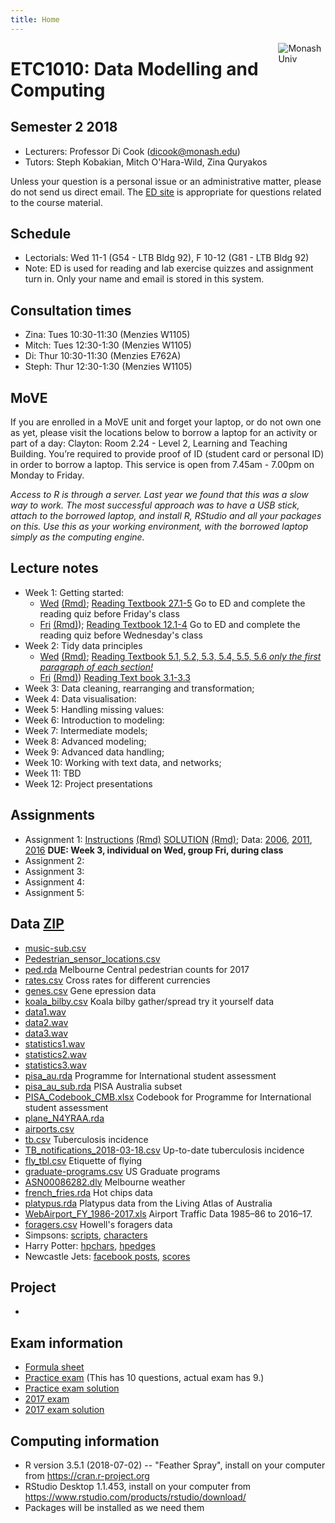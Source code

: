 ```yaml
---
title: Home
---
```


[<img src="img/M.png" style="max-width:15%;min-width:40px;float:right;" alt="Monash Univ" />](https://monash.edu)

# ETC1010: Data Modelling and Computing

## Semester 2 2018

- Lecturers: Professor Di Cook (dicook@monash.edu)
- Tutors: Steph Kobakian, Mitch O'Hara-Wild, Zina Quryakos

Unless your question is a personal issue or an administrative matter, please do not send us direct email. The [ED site](https://edstem.org/courses/2714/) is appropriate for questions related to the course material.

## Schedule

- Lectorials: Wed 11-1 (G54 - LTB Bldg 92), F 10-12 (G81 - LTB Bldg 92)
- Note: ED is used for reading and lab exercise quizzes and assignment turn in. Only your name and email is stored in this system.

## Consultation times

- Zina: Tues 10:30-11:30 (Menzies W1105)
- Mitch: Tues 12:30-1:30 (Menzies W1105)
- Di: Thur 10:30-11:30 (Menzies E762A)
- Steph: Thur 12:30-1:30 (Menzies W1105)

## MoVE

If you are enrolled in a MoVE unit and forget your laptop, or do not own one as yet, please visit the locations below to borrow a laptop for an activity or part of a day:
Clayton: Room 2.24 - Level 2, Learning and Teaching Building. You’re required to provide proof of ID (student card or personal ID) in order to borrow a laptop. This service is open from 7.45am - 7.00pm on Monday to Friday.

*Access to R is through a server. Last year we found that this was a slow way to work. The most successful approach was to have a USB stick, attach to the borrowed laptop, and install R, RStudio and all your packages on this. Use this as your working environment, with the borrowed laptop simply as the computing engine.*

## Lecture notes

- Week 1: Getting started: 
    - [Wed](https://ebsmonash.shinyapps.io/lecture1a_intro/) [(Rmd)](http://dmac.dicook.org/lectures/lecture1a/lecture1a_intro.Rmd); [Reading Textbook 27.1-5](http://r4ds.had.co.nz/r-markdown.html) Go to ED and complete the reading quiz before Friday's class
    - [Fri](https://ebsmonash.shinyapps.io/lecture1b_intro/) [(Rmd)](http://dmac.dicook.org/lectures/lecture1b/lecture1b_intro.Rmd)); [Reading Textbook 12.1-4](http://r4ds.had.co.nz/tidy-data.html) Go to ED and complete the reading quiz before Wednesday's class
- Week 2: Tidy data principles
    - [Wed](https://ebsmonash.shinyapps.io/lecture2a_tidydata) [(Rmd)](http://dmac.dicook.org/lectures/lecture2a/lecture2a_tidydata.Rmd);  [Reading Textbook 5.1, 5.2, 5.3, 5.4, 5.5, 5.6 *only the first paragraph of each section!*](http://r4ds.had.co.nz/transform.html)
    - [Fri](https://ebsmonash.shinyapps.io/lecture2b_tidydata) [(Rmd)](http://dmac.dicook.org/lectures/lecture2b/lecture2b_tidydata.Rmd)) [Reading Text book 3.1-3.3](http://r4ds.had.co.nz/data-visualisation.html)
- Week 3: Data cleaning, rearranging and transformation; 
- Week 4: Data visualisation: 
- Week 5: Handling missing values: 
- Week 6: Introduction to modeling: 
- Week 7: Intermediate models; 
- Week 8: Advanced modeling;
- Week 9: Advanced data handling; 
- Week 10: Working with text data, and networks;
- Week 11: TBD
- Week 12: Project presentations

<!--
https://www.monash.edu/policy-bank/academic/education/learning-and-teaching
-->
		 
## Assignments

- Assignment 1: [Instructions](assignments/assignment1.html) [(Rmd)](assignments/assignment1.Rmd) [SOLUTION]() [(Rmd)](); Data: [2006](assignments/data/ABS_ed_age_sex_2006.xlsx), [2011](assignments/data/ABS_ed_age_sex_2011.xlsx), [2016](assignments/data/ABS_ed_age_sex_2016.xlsx) **DUE: Week 3, individual on Wed, group Fri, during class**
- Assignment 2: 
- Assignment 3:
- Assignment 4:
- Assignment 5:


## Data [ZIP](http://dmac.netlify.com/lectures/data/alldata.zip) 

- [music-sub.csv](http://dmac.dicook.org/lectures/data/music-sub.csv)
- [Pedestrian_sensor_locations.csv](http://dmac.dicook.org/lectures/data/Pedestrian_sensor_locations.csv)
- [ped.rda](http://dmac.dicook.org/lectures/data/ped.rda) Melbourne Central pedestrian counts for 2017
- [rates.csv](http://dmac.dicook.org/lectures/data/rates.csv) Cross rates for different currencies
- [genes.csv](http://dmac.dicook.org/lectures/data/genes.csv) Gene epression data
- [koala_bilby.csv](http://dmac.dicook.org/lectures/data/koala_bilby.csv) Koala bilby gather/spread try it yourself data
- [data1.wav](http://dmac.dicook.org/lectures/data/data1.wav)
- [data2.wav](http://dmac.dicook.org/lectures/data/data2.wav)
- [data3.wav](http://dmac.dicook.org/lectures/data/data3.wav)
- [statistics1.wav](http://dmac.dicook.org/lectures/data/statistics1.wav)
- [statistics2.wav](http://dmac.dicook.org/lectures/data/statistics2.wav)
- [statistics3.wav](http://dmac.dicook.org/lectures/data/statistics3.wav)
- [pisa_au.rda](http://dmac.dicook.org/lectures/data/pisa_au.rda) Programme for International student assessment
- [pisa_au_sub.rda](http://dmac.dicook.org/lectures/lecture7a/data/pisa_au_sub.rda) PISA Australia subset
- [PISA_Codebook_CMB.xlsx](http://dmac.dicook.org/lectures/data/PISA_Codebook_CMB.xlsx) Codebook for Programme for International student assessment
- [plane_N4YRAA.rda](http://dmac.dicook.org/lectures/data/plane_N4YRAA.rda)
- [airports.csv](http://dmac.dicook.org/lectures/data/airports.csv)
- [tb.csv](http://dmac.dicook.org/lectures/data/tb.csv) Tuberculosis incidence
- [TB_notifications_2018-03-18.csv](http://dmac.dicook.org/lectures/data/TB_notifications_2018-03-18.csv) Up-to-date tuberculosis incidence
- [fly_tbl.csv](http://dmac.dicook.org/lectures/data/fly_tbl.csv) Etiquette of flying
- [graduate-programs.csv](http://dmac.dicook.org/lectures/data/graduate-programs.csv) US Graduate programs 
- [ASN00086282.dly](http://dmac.dicook.org/lectures/data/ASN00086282.dly) Melbourne weather
- [french_fries.rda](http://dmac.dicook.org/lectures/data/french_fries.rda) Hot chips data
- [platypus.rda](http://dmac.dicook.org/lectures/data/platypus.rda) Platypus data from the Living Atlas of Australia
- [WebAirport_FY_1986-2017.xls](http://dmac.dicook.org/lectures/data/WebAirport_FY_1986-2017.xls) Airport Traffic Data 1985–86 to 2016–17.
- [foragers.csv](http://dmac.dicook.org/lectures/data/foragers.csv) Howell's foragers data
- Simpsons: [scripts](http://dmac.dicook.org/lectures/data/simpsons_script_lines.csv), [characters](http://dmac.dicook.org/lectures/data/simpsons_characters.csv)
- Harry Potter: [hpchars](http://dmac.dicook.org/lectures/lecture10b/data/hpchars.rda), [hpedges](http://dmac.dicook.org/lectures/lecture10b/data/hpedges.rda)
- Newcastle Jets: [facebook posts](http://dmac.dicook.org/lectures/data/ncj_posts.rda), [scores](http://dmac.dicook.org/lectures/data/ncj.csv)


## Project

- 

## Exam information

- [Formula sheet](exam/formula_sheet.pdf)
- [Practice exam](exam/practice_exam2017.pdf) (This has 10 questions, actual exam has 9.)
- [Practice exam solution](exam/practice_exam2017_solution.pdf)
- [2017 exam](exam/exam2017.pdf) 
- [2017 exam solution](exam/exam2017_solution.pdf)

## Computing information

- R version 3.5.1 (2018-07-02) -- "Feather Spray", install on your computer from https://cran.r-project.org
- RStudio Desktop 1.1.453, install on your computer from https://www.rstudio.com/products/rstudio/download/
- Packages will be installed as we need them
